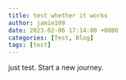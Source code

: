 ```yaml
---
title: test whether it works
author: jamie109
date: 2023-02-06 17:14:00 +0800
categories: [Test, Blog]
tags: [test]
---
```

just test.
Start a new journey.